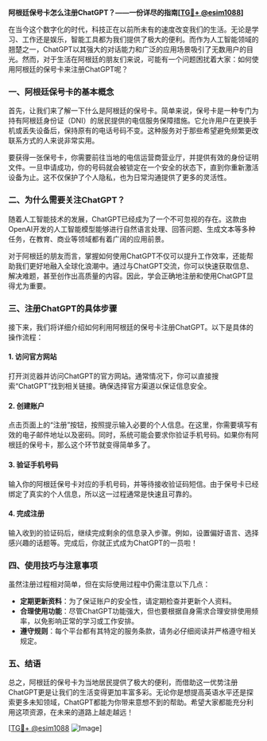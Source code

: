 **阿根廷保号卡怎么注册ChatGPT？——一份详尽的指南[[TG💪+ @esim1088](https://t.me/s/esim1088)]**

在当今这个数字化的时代，科技正在以前所未有的速度改变我们的生活。无论是学习、工作还是娱乐，智能工具都为我们提供了极大的便利。而作为人工智能领域的翘楚之一，ChatGPT以其强大的对话能力和广泛的应用场景吸引了无数用户的目光。然而，对于生活在阿根廷的朋友们来说，可能有一个问题困扰着大家：如何使用阿根廷的保号卡来注册ChatGPT呢？

### **一、阿根廷保号卡的基本概念**

首先，让我们来了解一下什么是阿根廷的保号卡。简单来说，保号卡是一种专门为持有阿根廷身份证（DNI）的居民提供的电信服务保障措施。它允许用户在更换手机或丢失设备后，保持原有的电话号码不变。这种服务对于那些希望避免频繁更改联系方式的人来说非常实用。

要获得一张保号卡，你需要前往当地的电信运营商营业厅，并提供有效的身份证明文件。一旦申请成功，你的号码就会被锁定在一个安全的状态下，直到你重新激活设备为止。这不仅保护了个人隐私，也为日常沟通提供了更多的灵活性。

### **二、为什么需要关注ChatGPT？**

随着人工智能技术的发展，ChatGPT已经成为了一个不可忽视的存在。这款由OpenAI开发的人工智能模型能够进行自然语言处理、回答问题、生成文本等多种任务，在教育、商业等领域都有着广阔的应用前景。

对于阿根廷的朋友而言，掌握如何使用ChatGPT不仅可以提升工作效率，还能帮助我们更好地融入全球化浪潮中。通过与ChatGPT交流，你可以快速获取信息、解决难题，甚至创作出高质量的内容。因此，学会正确地注册和使用ChatGPT显得尤为重要。

### **三、注册ChatGPT的具体步骤**

接下来，我们将详细介绍如何利用阿根廷的保号卡注册ChatGPT。以下是具体的操作流程：

#### **1. 访问官方网站**
打开浏览器并访问ChatGPT的官方网站。通常情况下，你可以直接搜索“ChatGPT”找到相关链接。确保选择官方渠道以保证信息安全。

#### **2. 创建账户**
点击页面上的“注册”按钮，按照提示输入必要的个人信息。在这里，你需要填写有效的电子邮件地址以及密码。同时，系统可能会要求你验证手机号码。如果你有阿根廷的保号卡，那么这个环节就变得简单多了。

#### **3. 验证手机号码**
输入你的阿根廷保号卡对应的手机号码，并等待接收验证码短信。由于保号卡已经绑定了真实的个人信息，所以这一过程通常是快速且可靠的。

#### **4. 完成注册**
输入收到的验证码后，继续完成剩余的信息录入步骤。例如，设置偏好语言、选择感兴趣的话题等。完成后，你就正式成为ChatGPT的一员啦！

### **四、使用技巧与注意事项**

虽然注册过程相对简单，但在实际使用过程中仍需注意以下几点：

- **定期更新资料**：为了保证账户的安全性，请定期检查并更新个人资料。
- **合理使用功能**：尽管ChatGPT功能强大，但也要根据自身需求合理安排使用频率，以免影响正常的学习或工作安排。
- **遵守规则**：每个平台都有其特定的服务条款，请务必仔细阅读并严格遵守相关规定。

### **五、结语**

总之，阿根廷的保号卡为当地居民提供了极大的便利，而借助这一优势注册ChatGPT更是让我们的生活变得更加丰富多彩。无论你是想提高英语水平还是探索更多未知领域，ChatGPT都能为你带来意想不到的帮助。希望大家都能充分利用这项资源，在未来的道路上越走越远！

[[TG💪+ @esim1088](https://t.me/s/esim1088) ![Image](https://i.postimg.cc/4NQfJmqS/Snipaste-2025-05-13-00-14-12.png)]